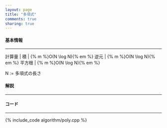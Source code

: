 ```yaml
---
layout: page
title: "多項式"
comments: true
sharing: true
---
```


#### 基本情報
  
***

計算量 |
積     |  {% m %}O(N \log N){% em %}
逆元   |  {% m %}O(N \log N){% em %}
平方根 |  {% m %}O(N \log N){% em %}
  
N := 多項式の長さ

#### 解説

***

#### コード

***

{% include_code algorithm/poly.cpp %}


